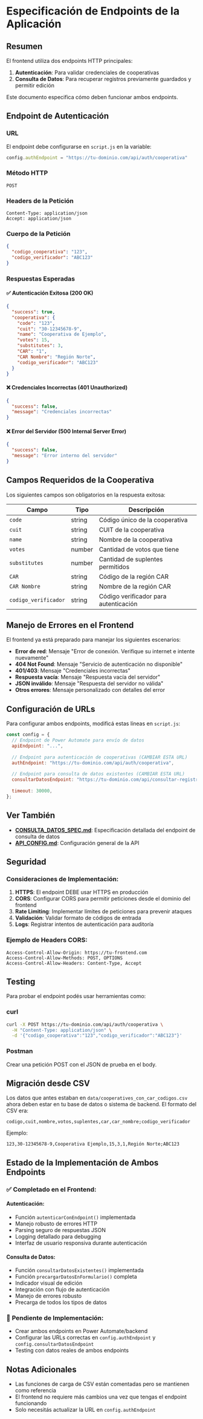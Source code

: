# Especificación de Endpoints de la Aplicación

## Resumen
El frontend utiliza dos endpoints HTTP principales:
1. **Autenticación**: Para validar credenciales de cooperativas
2. **Consulta de Datos**: Para recuperar registros previamente guardados y permitir edición

Este documento especifica cómo deben funcionar ambos endpoints.

## Endpoint de Autenticación

### URL
El endpoint debe configurarse en `script.js` en la variable:
```javascript
config.authEndpoint = "https://tu-dominio.com/api/auth/cooperativa"
```

### Método HTTP
`POST`

### Headers de la Petición
```
Content-Type: application/json
Accept: application/json
```

### Cuerpo de la Petición
```json
{
  "codigo_cooperativa": "123",
  "codigo_verificador": "ABC123"
}
```

### Respuestas Esperadas

#### ✅ Autenticación Exitosa (200 OK)
```json
{
  "success": true,
  "cooperativa": {
    "code": "123",
    "cuit": "30-12345678-9",
    "name": "Cooperativa de Ejemplo",
    "votes": 15,
    "substitutes": 3,
    "CAR": "1",
    "CAR Nombre": "Región Norte",
    "codigo_verificador": "ABC123"
  }
}
```

#### ❌ Credenciales Incorrectas (401 Unauthorized)
```json
{
  "success": false,
  "message": "Credenciales incorrectas"
}
```

#### ❌ Error del Servidor (500 Internal Server Error)
```json
{
  "success": false,
  "message": "Error interno del servidor"
}
```

## Campos Requeridos de la Cooperativa

Los siguientes campos son obligatorios en la respuesta exitosa:

| Campo | Tipo | Descripción |
|-------|------|-------------|
| `code` | string | Código único de la cooperativa |
| `cuit` | string | CUIT de la cooperativa |
| `name` | string | Nombre de la cooperativa |
| `votes` | number | Cantidad de votos que tiene |
| `substitutes` | number | Cantidad de suplentes permitidos |
| `CAR` | string | Código de la región CAR |
| `CAR Nombre` | string | Nombre de la región CAR |
| `codigo_verificador` | string | Código verificador para autenticación |

## Manejo de Errores en el Frontend

El frontend ya está preparado para manejar los siguientes escenarios:

- **Error de red**: Mensaje "Error de conexión. Verifique su internet e intente nuevamente"
- **404 Not Found**: Mensaje "Servicio de autenticación no disponible"  
- **401/403**: Mensaje "Credenciales incorrectas"
- **Respuesta vacía**: Mensaje "Respuesta vacía del servidor"
- **JSON inválido**: Mensaje "Respuesta del servidor no válida"
- **Otros errores**: Mensaje personalizado con detalles del error

## Configuración de URLs

Para configurar ambos endpoints, modificá estas líneas en `script.js`:

```javascript
const config = {
  // Endpoint de Power Automate para envío de datos
  apiEndpoint: "...",
  
  // Endpoint para autenticación de cooperativas (CAMBIAR ESTA URL)
  authEndpoint: "https://tu-dominio.com/api/auth/cooperativa",
  
  // Endpoint para consulta de datos existentes (CAMBIAR ESTA URL)  
  consultarDatosEndpoint: "https://tu-dominio.com/api/consultar-registro",
  
  timeout: 30000,
};
```

## Ver También

- **[CONSULTA_DATOS_SPEC.md](./CONSULTA_DATOS_SPEC.md)**: Especificación detallada del endpoint de consulta de datos
- **[API_CONFIG.md](./API_CONFIG.md)**: Configuración general de la API

## Seguridad

### Consideraciones de Implementación:
1. **HTTPS**: El endpoint DEBE usar HTTPS en producción
2. **CORS**: Configurar CORS para permitir peticiones desde el dominio del frontend
3. **Rate Limiting**: Implementar límites de peticiones para prevenir ataques
4. **Validación**: Validar formato de códigos de entrada
5. **Logs**: Registrar intentos de autenticación para auditoría

### Ejemplo de Headers CORS:
```
Access-Control-Allow-Origin: https://tu-frontend.com
Access-Control-Allow-Methods: POST, OPTIONS
Access-Control-Allow-Headers: Content-Type, Accept
```

## Testing

Para probar el endpoint podés usar herramientas como:

### curl
```bash
curl -X POST https://tu-dominio.com/api/auth/cooperativa \
  -H "Content-Type: application/json" \
  -d '{"codigo_cooperativa":"123","codigo_verificador":"ABC123"}'
```

### Postman
Crear una petición POST con el JSON de prueba en el body.

## Migración desde CSV

Los datos que antes estaban en `data/cooperatives_con_car_codigos.csv` ahora deben estar en tu base de datos o sistema de backend. El formato del CSV era:

```
codigo,cuit,nombre,votos,suplentes,car,car_nombre;codigo_verificador
```

Ejemplo:
```
123,30-12345678-9,Cooperativa Ejemplo,15,3,1,Región Norte;ABC123
```

## Estado de la Implementación de Ambos Endpoints

### ✅ **Completado en el Frontend:**

#### Autenticación:
- Función `autenticarConEndpoint()` implementada
- Manejo robusto de errores HTTP
- Parsing seguro de respuestas JSON
- Logging detallado para debugging
- Interfaz de usuario responsiva durante autenticación

#### Consulta de Datos:
- Función `consultarDatosExistentes()` implementada
- Función `precargarDatosEnFormulario()` completa
- Indicador visual de edición
- Integración con flujo de autenticación
- Manejo de errores robusto
- Precarga de todos los tipos de datos

### 🔄 **Pendiente de Implementación:**
- Crear ambos endpoints en Power Automate/backend
- Configurar las URLs correctas en `config.authEndpoint` y `config.consultarDatosEndpoint`
- Testing con datos reales de ambos endpoints

## Notas Adicionales

- Las funciones de carga de CSV están comentadas pero se mantienen como referencia
- El frontend no requiere más cambios una vez que tengas el endpoint funcionando
- Solo necesitás actualizar la URL en `config.authEndpoint`
